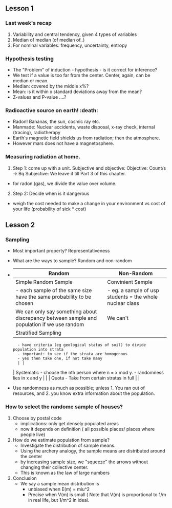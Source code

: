 ## Lesson 1
### Last week's recap
1. Variability and central tendency, given 4 types of variables
2. Median of median (of median of..)
3. For nominal variables: frequency, uncertainty, entropy

### Hypothesis testing
- The "Problem" of induction - hypothesis - is it correct for inference?
- We test if a value is too far from the center. Center, again, can be median or mean.
- Median: covered by the middle x%?
- Mean: is it within x standard deviations away from the mean?
- Z-values and P-value ....?

### Radioactive source on earth! :death:
- Radon! Bananas, the sun, cosmic ray etc.
- Manmade: Nuclear accidents, waste disposal, x-ray check, internal (tracing), radiotherapy
- Earth's magnetic field shields us from radiation; then the atmosphere.
- However mars does not have a magnetosphere.

### Measuring radiation at home.
1. Step 1: come up with a unit. Subjective and objective:
    Objective: Count/s -> Bq
    Subjective: We leave it till Part 3 of this chapter.
- for radon (gas), we divide the value over volume.
2. Step 2: Decide when is it dangerous
- weigh the cost needed to make a change in your environment vs cost of your life (probability of sick * cost)

## Lesson 2
### Sampling
- Most important property? Representativeness
- What are the ways to sample? Random and non-random
- | Random | Non-Random |
    | --- | --- |
    | Simple Random Sample | Convinient Sample |
    | - each sample of the same size  have the same probability to be chosen | - eg. a sample of usp students = the whole nuclear class |
    | We can only say something about discrepancy between sample and population if we use random | We can't |
    | Stratified Sampling
        - have criteria (eg geological status of soil) to divide population into strata
        - important: to see if the strata are homogenous
        - yes then take one, if not take many
        | |
    | Systematic 
        - choose the nth person where n = x mod y.
        - randomness lies in x and y
        | |
    | Quota
        - Take from certain stratas in full
        | |

- Use randomness as much as possible; unless 1. You ran out of resources, and 2. you know extra information about the population.

### How to select the randome sample of houses?
1. Choose by postal code
    - implications: only get densely populated areas
    - now it depends on definition ( all possible places/ places where people live)
2. How do we estimate population from sample?
    - Investigate the distribution of sample means.
    - Using the archery analogy, the sample means are distributed around the center
    - by increasing sample size, we "squeeze" the arrows without changing their collective center.
    - This is known as the law of large numbers
3. Conclusion
    - We say a sample mean distribution is
        - unbiased when E(m) = miu^2
        - Precise when V(m) is small
        ( Note that V(m) is proportional to 1/m in real life, but 1/m^2 in ideal.
